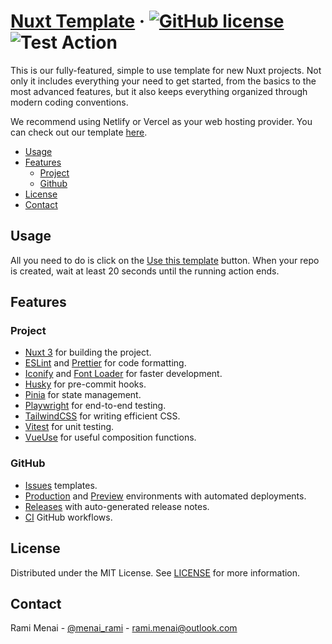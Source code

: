 # [Nuxt Template][website] &middot; [![GitHub license]](./LICENSE) ![Test Action]

This is our fully-featured, simple to use template for new Nuxt projects. Not only it includes everything your need to
get started, from the basics to the most advanced features, but it also keeps everything organized through modern coding
conventions.

We recommend using Netlify or Vercel as your web hosting provider. You can check out our template [here][website].

<!-- Table of Contents -->

- [Usage](#usage)
- [Features](#features)
    - [Project](#project)
    - [Github](#github)
- [License](#license)
- [Contact](#contact)

## Usage

All you need to do is click on the [Use this template] button. When your repo is created, wait at least 20 seconds until
the running action ends.

## Features

### Project

- [Nuxt 3] for building the project.
- [ESLint] and [Prettier] for code formatting.
- [Iconify] and [Font Loader] for faster development.
- [Husky] for pre-commit hooks.
- [Pinia] for state management.
- [Playwright] for end-to-end testing.
- [TailwindCSS] for writing efficient CSS.
- [Vitest] for unit testing.
- [VueUse] for useful composition functions.

### GitHub

- [Issues](./.github/ISSUE_TEMPLATE) templates.
- [Production] and [Preview] environments with automated deployments.
- [Releases] with auto-generated release notes.
- [CI](./.github/workflows/ci.yaml) GitHub workflows.

## License

Distributed under the MIT License. See [LICENSE](./LICENSE) for more information.

## Contact

Rami Menai - [@menai_rami][twitter] - [rami.menai@outlook.com][email]

<!-- Packages Links -->

[eslint]: https://eslint.org
[iconify]: https://icones.js.org
[font loader]: https://github.com/ivodolenc/nuxt-font-loader
[husky]: https://typicode.github.io/husky
[nuxt 3]: https://v3.nuxtjs.org
[pinia]: https://pinia.vuejs.org
[playwright]: https://playwright.dev
[prettier]: https://prettier.io
[tailwindcss]: https://tailwindcss.com
[vitest]: https://vitest.dev
[vueuse]: https://vueuse.org

<!-- Repository links -->

[production]: https://github.com/boilercodes/nuxt/deployments/activity_log?environment=Production
[preview]: https://github.com/boilercodes/nuxt/deployments/activity_log?environment=Preview
[releases]: https://github.com/boilercodes/nuxt/releases
[use this template]: https://github.com/boilercodes/nuxt/generate
[website]: https://github.com/boilercodes/nuxt

<!-- Shields.io links -->

[github license]: https://img.shields.io/badge/license-MIT-blue.svg
[test action]: https://github.com/boilercodes/nuxt/actions/workflows/ci.yaml/badge.svg

<!-- Social Media links -->

[email]: mailto:rami.menai@outlook.com
[twitter]: https://twitter.com/menai_rami
